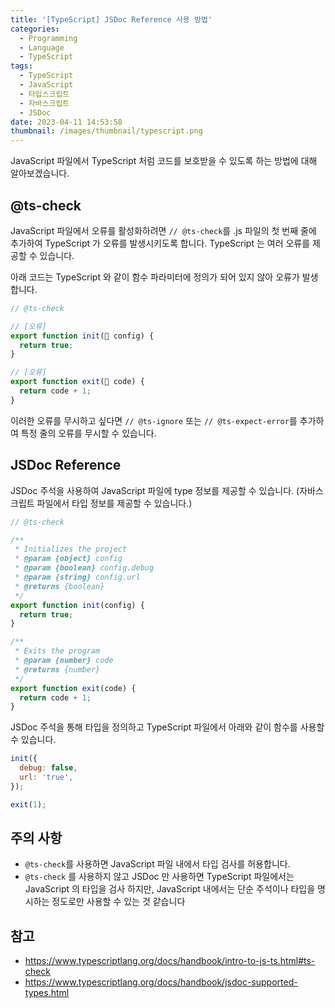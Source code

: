 ```yaml
---
title: '[TypeScript] JSDoc Reference 사용 방법'
categories:
  - Programming
  - Language
  - TypeScript
tags:
  - TypeScript
  - JavaScript
  - 타입스크립트
  - 자바스크립트
  - JSDoc
date: 2023-04-11 14:53:58
thumbnail: /images/thumbnail/typescript.png
---
```


JavaScript 파일에서 TypeScript 처럼 코드를 보호받을 수 있도록 하는 방법에 대해 알아보겠습니다.

## @ts-check

JavaScript 파일에서 오류를 활성화하려면 `// @ts-check`를 .js 파일의 첫 번째 줄에 추가하여 TypeScript 가 오류를 발생시키도록 합니다. TypeScript 는 여러 오류를 제공할 수 있습니다.

아래 코드는 TypeScript 와 같이 함수 파라미터에 정의가 되어 있지 않아 오류가 발생합니다.

```js
// @ts-check

// [오류]
export function init(🚫 config) {
  return true;
}

// [오류]
export function exit(🚫 code) {
  return code + 1;
}
```

이러한 오류를 무시하고 싶다면 `// @ts-ignore` 또는 `// @ts-expect-error`를 추가하여 특정 줄의 오류를 무시할 수 있습니다.

## JSDoc Reference

JSDoc 주석을 사용하여 JavaScript 파일에 type 정보를 제공할 수 있습니다. (자바스크립트 파일에서 타입 정보를 제공할 수 있습니다.)

```js
// @ts-check

/**
 * Initializes the project
 * @param {object} config
 * @param {boolean} config.debug
 * @param {string} config.url
 * @returns {boolean}
 */
export function init(config) {
  return true;
}

/**
 * Exits the program
 * @param {number} code
 * @returns {number}
 */
export function exit(code) {
  return code + 1;
}
```

JSDoc 주석을 통해 타입을 정의하고 TypeScript 파일에서 아래와 같이 함수를 사용할 수 있습니다.

```js
init({
  debug: false,
  url: 'true',
});

exit(1);
```

## 주의 사항

- `@ts-check`를 사용하면 JavaScript 파일 내에서 타입 검사를 허용합니다.
- `@ts-check` 를 사용하지 않고 JSDoc 만 사용하면 TypeScript 파일에서는 JavaScript 의 타입을 검사 하지만, JavaScript 내에서는 단순 주석이나 타입을 명시하는 정도로만 사용할 수 있는 것 같습니다

## 참고

- https://www.typescriptlang.org/docs/handbook/intro-to-js-ts.html#ts-check
- https://www.typescriptlang.org/docs/handbook/jsdoc-supported-types.html
